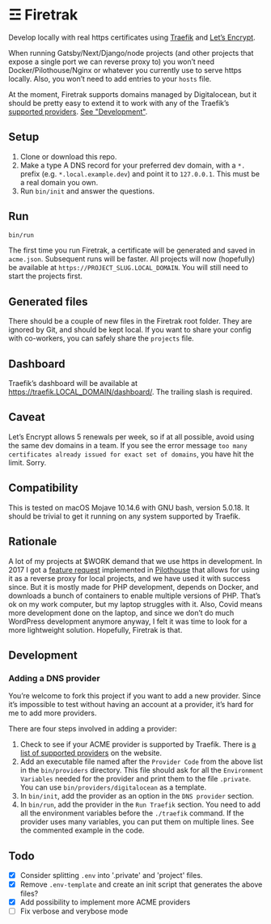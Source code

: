 # ☲ Firetrak

Develop locally with real https certificates using [Traefik](https://traefik.io) and [Let’s Encrypt](https://letsencrypt.org/).

When running Gatsby/Next/Django/node projects (and other projects that expose a single port we can reverse proxy to) you won’t need Docker/Pilothouse/Nginx or whatever you currently use to serve https locally. Also, you won’t need to add entries to your `hosts` file.

At the moment, Firetrak supports domains managed by Digitalocean, but it should be pretty easy to extend it to work with any of the Traefik’s [supported providers](https://doc.traefik.io/traefik/https/acme/#providers). [See "Development"](#development).

## Setup

1. Clone or download this repo.
1. Make a type A DNS record for your preferred dev domain, with a `*.` prefix (e.g. `*.local.example.dev`) and point it to `127.0.0.1`. This must be a real domain you own.
1. Run `bin/init` and answer the questions.

## Run

```bash
bin/run
```

The first time you run Firetrak, a certificate will be generated and saved in `acme.json`. Subsequent runs will be faster.
All projects will now (hopefully) be available at `https://PROJECT_SLUG.LOCAL_DOMAIN`. You will still need to start the projects first.

## Generated files

There should be a couple of new files in the Firetrak root folder. They are ignored by Git, and should be kept local.
If you want to share your config with co-workers, you can safely share the `projects` file.

## Dashboard

Traefik’s dashboard will be available at https://traefik.LOCAL_DOMAIN/dashboard/. The trailing slash is required.

## Caveat

Let’s Encrypt allows 5 renewals per week, so if at all possible, avoid using the same dev domains in a team. If you see the error message `too many certificates already issued for exact set of domains`, you have hit the limit. Sorry.

## Compatibility

This is tested on macOS Mojave 10.14.6 with GNU bash, version 5.0.18. It should be trivial to get it running on any system supported by Traefik.

## Rationale

A lot of my projects at $WORK demand that we use https in development. In 2017 I got a [feature request](https://github.com/Pilothouse-App/Pilothouse/issues/93) implemented in [Pilothouse](https://www.pilothouse-app.org/) that allows for using it as a reverse proxy for local projects, and we have used it with success since. But it is mostly made for PHP development, depends on Docker, and downloads a bunch of containers to enable multiple versions of PHP. That’s ok on my work computer, but my laptop struggles with it. Also, Covid means more development done on the laptop, and since we don’t do much WordPress development anymore anyway, I felt it was time to look for a more lightweight solution. Hopefully, Firetrak is that.

## Development

### Adding a DNS provider

You’re welcome to fork this project if you want to add a new provider. Since it’s impossible to test without having an account at a provider, it’s hard for me to add more providers.

There are four steps involved in adding a provider:

1. Check to see if your ACME provider is supported by Traefik. There is [a list of supported providers](https://doc.traefik.io/traefik/https/acme/#providers) on the website.
1. Add an executable file named after the `Provider Code` from the above list in the `bin/providers` directory. This file should ask for all the `Environment Variables` needed for the provider and print them to the file `.private`. You can use `bin/providers/digitalocean` as a template.
1. In `bin/init`, add the provider as an option in the `DNS provider` section.
1. In `bin/run`, add the provider in the `Run Traefik` section. You need to add all the environment variables before the `./traefik` command. If the provider uses many variables, you can put them on multiple lines. See the commented example in the code.

## Todo

- [x] Consider splitting `.env` into '.private' and 'project' files.
- [x] Remove `.env-template` and create an init script that generates the above files?
- [x] Add possibility to implement more ACME providers
- [ ] Fix verbose and verybose mode
